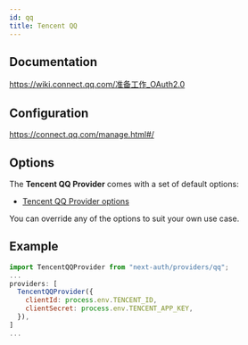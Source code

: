 ```yaml
---
id: qq
title: Tencent QQ
---
```


## Documentation

https://wiki.connect.qq.com/准备工作_OAuth2.0

## Configuration

https://connect.qq.com/manage.html#/

## Options

The **Tencent QQ Provider** comes with a set of default options:

- [Tencent QQ Provider options](https://github.com/nextauthjs/next-auth/blob/main/packages/next-auth/src/providers/qq.js)

You can override any of the options to suit your own use case.

## Example

```js
import TencentQQProvider from "next-auth/providers/qq";
...
providers: [
  TencentQQProvider({
    clientId: process.env.TENCENT_ID,
    clientSecret: process.env.TENCENT_APP_KEY,
  }),
]
...
```
